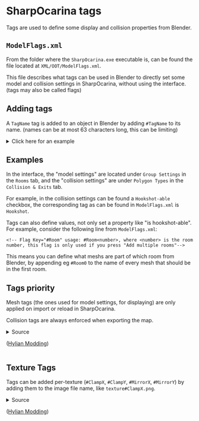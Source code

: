 # SharpOcarina tags

Tags are used to define some display and collision properties from Blender.

## `ModelFlags.xml`

From the folder where the `SharpOcarina.exe` executable is, can be found the file located at `XML/OOT/ModelFlags.xml`.

This file describes what tags can be used in Blender to directly set some model and collision settings in SharpOcarina, without using the interface. (tags may also be called flags)

## Adding tags

A `TagName` tag is added to an object in Blender by adding `#TagName` to its name. (names can be at most 63 characters long, this can be limiting)

<details>
<summary>Click here for an example</summary>
This adds `BackfaceCulling` and `Camera0` tags to the Cube, and the `Camera1` tag to the Plane:

![example tags in Blender (2.79)](https://421.es/doyu/1jmulc)
</details>

## Examples

In the interface, the "model settings" are located under `Group Settings` in the `Rooms` tab, and the "collision settings" are under `Polygon Types` in the `Collision & Exits` tab.

For example, in the collision settings can be found a `Hookshot-able` checkbox, the corresponding tag as can be found in `ModelFlags.xml` is `Hookshot`.

Tags can also define values, not only set a property like "is hookshot-able". For example, consider the following line from `ModelFlags.xml`:

```<!-- Flag Key="#Room" usage: #Room<number>, where <number> is the room number, this flag is only used if you press "Add multiple rooms"-->```

This means you can define what meshs are part of which room from Blender, by appending eg `#Room0` to the name of every mesh that should be in the first room.

## Tags priority

Mesh tags (the ones used for model settings, for displaying) are only applied on import or reload in SharpOcarina.

Collision tags are always enforced when exporting the map.

<details>
<summary>
Source

([Hylian Modding](https://discordapp.com/channels/388361645073629187/451783162859749386/728960330679451718))
</summary>

```
Nokaubure 2020-07-04T13:08:00Z
collision tags are absolute and take priority
but mesh tags all they do is checking the necessary checkboxes when you import the room or reload
so they're optional
with the exception of #Room and #NoMesh ofc
```
</details>

## Texture Tags

Tags can be added per-texture (`#ClampX`, `#ClampY`, `#MirrorX`, `#MirrorY`) by adding them to the image file name, like `texture#ClampX.png`.

<details>
<summary>
Source

([Hylian Modding](https://discordapp.com/channels/388361645073629187/451783162859749386/736185344004980816))
</summary>

```
2020-07-24T13:37:00Z
Dragorn421: could you confirm this (where should #ClampXY #MirrorXY go)
Nokaubure: inside texture filename
Dragorn421: do you allow texture#ClampX.png or do you require texture.png#ClampX
Nokaubure: the first
```
</details>
